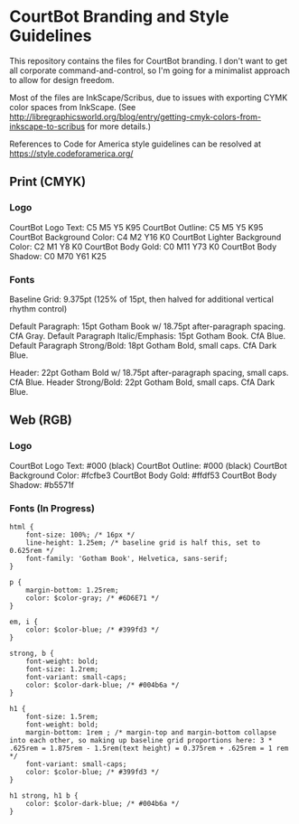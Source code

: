 # CourtBot Branding and Style Guidelines

This repository contains the files for CourtBot branding. I don't want to get all corporate command-and-control, so I'm going for a minimalist approach to allow for design freedom.

Most of the files are InkScape/Scribus, due to issues with exporting CYMK color spaces from InkScape. (See http://libregraphicsworld.org/blog/entry/getting-cmyk-colors-from-inkscape-to-scribus for more details.)

References to Code for America style guidelines can be resolved at https://style.codeforamerica.org/

## Print (CMYK)

### Logo

CourtBot Logo Text: C5 M5 Y5 K95
CourtBot Outline: C5 M5 Y5 K95
CourtBot Background Color: C4 M2 Y16 K0
CourtBot Lighter Background Color: C2 M1 Y8 K0
CourtBot Body Gold: C0 M11 Y73 K0
CourtBot Body Shadow: C0 M70 Y61 K25

### Fonts

Baseline Grid: 9.375pt (125% of 15pt, then halved for additional vertical rhythm control)

Default Paragraph: 15pt Gotham Book w/ 18.75pt after-paragraph spacing. CfA Gray.
Default Paragraph Italic/Emphasis: 15pt Gotham Book. CfA Blue.
Default Paragraph Strong/Bold: 18pt Gotham Bold, small caps. CfA Dark Blue.

Header: 22pt Gotham Bold w/ 18.75pt after-paragraph spacing, small caps. CfA Blue.
Header Strong/Bold: 22pt Gotham Bold, small caps. CfA Dark Blue.

## Web (RGB)

### Logo

CourtBot Logo Text: #000 (black)
CourtBot Outline: #000 (black)
CourtBot Background Color: #fcfbe3
CourtBot Body Gold: #ffdf53
CourtBot Body Shadow: #b5571f

### Fonts (In Progress)

    html {
    	font-size: 100%; /* 16px */
	    line-height: 1.25em; /* baseline grid is half this, set to 0.625rem */
	    font-family: 'Gotham Book', Helvetica, sans-serif;
    }

    p {
	    margin-bottom: 1.25rem;
	    color: $color-gray; /* #6D6E71 */
    }

    em, i {
	    color: $color-blue; /* #399fd3 */
    }

    strong, b {
	    font-weight: bold;
	    font-size: 1.2rem;
	    font-variant: small-caps;
	    color: $color-dark-blue; /* #004b6a */
    }

    h1 {
	    font-size: 1.5rem;
	    font-weight: bold;
	    margin-bottom: 1rem ; /* margin-top and margin-bottom collapse into each other, so making up baseline grid proportions here: 3 * .625rem = 1.875rem - 1.5rem(text height) = 0.375rem + .625rem = 1 rem */
	    font-variant: small-caps;
	    color: $color-blue; /* #399fd3 */
    }

    h1 strong, h1 b {
	    color: $color-dark-blue; /* #004b6a */
    }
